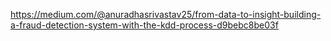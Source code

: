 https://medium.com/@anuradhasrivastav25/from-data-to-insight-building-a-fraud-detection-system-with-the-kdd-process-d9bebc8be03f
